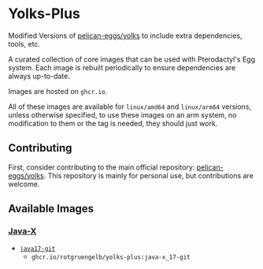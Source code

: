 # Yolks-Plus

Modified Versions of [pelican-eggs/yolks](https://github.com/pelican-eggs/yolks) to include extra dependencies, tools, etc.

A curated collection of core images that can be used with Pterodactyl's Egg system. Each image is rebuilt
periodically to ensure dependencies are always up-to-date.

Images are hosted on `ghcr.io`.

All of these images are available for `linux/amd64` and `linux/arm64` versions, unless otherwise specified, to use
these images on an arm system, no modification to them or the tag is needed, they should just work.

## Contributing

First, consider contributing to the main official repository: [pelican-eggs/yolks](https://github.com/pelican-eggs/yolks). 
This repository is mainly for personal use, but contributions are welcome. 

## Available Images

### [Java-X](/java-x)

* [`java17-git`](/java-x/17-git)
  * `ghcr.io/rotgruengelb/yolks-plus:java-x_17-git`
